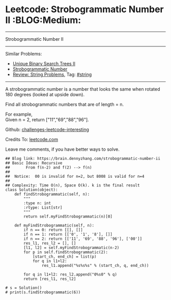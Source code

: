 # Leetcode: Strobogrammatic Number II     :BLOG:Medium:


---

Strobogrammatic Number II  

---

Similar Problems:  
-   [Unique Binary Search Trees II](https://brain.dennyzhang.com/unique-binary-search-trees-ii)
-   [Strobogrammatic Number](https://brain.dennyzhang.com/strobogrammatic-number)
-   [Review: String Problems](https://brain.dennyzhang.com/review-string), Tag: [#string](https://brain.dennyzhang.com/tag/string)

---

A strobogrammatic number is a number that looks the same when rotated 180 degrees (looked at upside down).  

Find all strobogrammatic numbers that are of length = n.  

For example,  
Given n = 2, return ["11","69","88","96"].  

Github: [challenges-leetcode-interesting](https://github.com/DennyZhang/challenges-leetcode-interesting/tree/master/strobogrammatic-number-ii)  

Credits To: [leetcode.com](https://leetcode.com/problems/strobogrammatic-number-ii/description/)  

Leave me comments, if you have better ways to solve.  

    ## Blog link: https://brain.dennyzhang.com/strobogrammatic-number-ii
    ## Basic Ideas: Recursive
    ##       From f(n-2) and f(2) --> f(n)
    ##
    ##  Notice:  00 is invalid for n=2, but 8008 is valid for n=4
    ##
    ## Complexity: Time O(n), Space O(k). k is the final result
    class Solution(object):
        def findStrobogrammatic(self, n):
            """
            :type n: int
            :rtype: List[str]
            """
            return self.myFindStrobogrammatic(n)[0]
    
        def myFindStrobogrammatic(self, n):
            if n == 0: return [[], []]
            if n == 1: return [['0', '1', '8'], []]
            if n == 2: return [['11', '69', '88', '96'], ['00']]
            res_l1, res_l2 = [], []
            [l1, l2] = self.myFindStrobogrammatic(n-2)
            for p in self.findStrobogrammatic(2):
                [start_ch, end_ch] = list(p)
                for q in l1+l2:
                    res_l1.append("%s%s%s" % (start_ch, q, end_ch))
    
            for q in l1+l2: res_l2.append("0%s0" % q)
            return [res_l1, res_l2]
    
    # s = Solution()
    # print(s.findStrobogrammatic(6))
